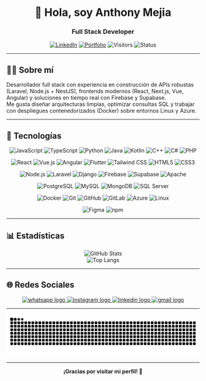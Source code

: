 <div align="center">
  
# 👋 Hola, soy Anthony Mejia  
### Full Stack Developer 

[![LinkedIn](https://img.shields.io/badge/LinkedIn-Anthony%20Mejia-0a66c2?logo=linkedin&logoColor=white)](https://www.linkedin.com/in/anthony-mejia-1138891a8/)
[![Portfolio](https://img.shields.io/badge/Portafolio-Web-ff9800?logo=firefox-browser&logoColor=white)](https://anthony-mejia-portafolio-v1.vercel.app/)
![Visitors](https://komarev.com/ghpvc/?username=AnThony69x&color=0e75b6&style=flat)
![Status](https://img.shields.io/badge/Focus-Clean%20Architecture%20%7C%20APIs%20Escalables-3ECF8E?logo=abstract)

</div>

---

## 🧑‍💻 Sobre mí
Desarrollador full stack con experiencia en construcción de APIs robustas (Laravel, Node.js + NestJS), frontends modernos (React, Next.js, Vue, Angular) y soluciones en tiempo real con Firebase y Supabase.  
Me gusta diseñar arquitecturas limpias, optimizar consultas SQL y trabajar con despliegues contenedorizados (Docker) sobre entornos Linux y Azure.  

---

## 🚀 Tecnologías 
<div align="center">

<!-- Lenguajes -->
<p>
  <img src="https://cdn.jsdelivr.net/gh/devicons/devicon/icons/javascript/javascript-original.svg" height="46" alt="JavaScript" />
  <img src="https://cdn.jsdelivr.net/gh/devicons/devicon/icons/typescript/typescript-original.svg" height="46" alt="TypeScript" />
  <img src="https://cdn.jsdelivr.net/gh/devicons/devicon/icons/python/python-original.svg" height="46" alt="Python" />
  <img src="https://cdn.jsdelivr.net/gh/devicons/devicon/icons/java/java-original.svg" height="46" alt="Java" />
  <img src="https://cdn.jsdelivr.net/gh/devicons/devicon/icons/kotlin/kotlin-original.svg" height="46" alt="Kotlin" />
  <img src="https://cdn.jsdelivr.net/gh/devicons/devicon/icons/cplusplus/cplusplus-original.svg" height="46" alt="C++" />
  <img src="https://cdn.jsdelivr.net/gh/devicons/devicon/icons/csharp/csharp-original.svg" height="46" alt="C#" />
  <img src="https://cdn.jsdelivr.net/gh/devicons/devicon/icons/php/php-original.svg" height="46" alt="PHP" />
</p>

<!-- Frontend -->
<p>
  <img src="https://cdn.jsdelivr.net/gh/devicons/devicon/icons/react/react-original.svg" height="46" alt="React" />
  <img src="https://cdn.jsdelivr.net/gh/devicons/devicon/icons/vuejs/vuejs-original.svg" height="46" alt="Vue.js" />
  <img src="https://cdn.jsdelivr.net/gh/devicons/devicon/icons/angularjs/angularjs-original.svg" height="46" alt="Angular" />
  <img src="https://cdn.jsdelivr.net/gh/devicons/devicon/icons/flutter/flutter-original.svg" height="46" alt="Flutter" />
  <img src="https://cdn.jsdelivr.net/gh/devicons/devicon/icons/tailwindcss/tailwindcss-original-wordmark.svg" height="46" alt="Tailwind CSS" />
  <img src="https://cdn.jsdelivr.net/gh/devicons/devicon/icons/html5/html5-original.svg" height="46" alt="HTML5" />
  <img src="https://cdn.jsdelivr.net/gh/devicons/devicon/icons/css3/css3-original.svg" height="46" alt="CSS3" />
</p>

<!-- Backend -->
<p>
  <img src="https://cdn.jsdelivr.net/gh/devicons/devicon/icons/nodejs/nodejs-original.svg" height="46" alt="Node.js" />
  <img src="https://cdn.jsdelivr.net/gh/devicons/devicon/icons/laravel/laravel-original.svg" height="46" alt="Laravel" />
  <img src="https://cdn.jsdelivr.net/gh/devicons/devicon/icons/django/django-plain.svg" height="46" alt="Django" />
  <img src="https://cdn.jsdelivr.net/gh/devicons/devicon/icons/firebase/firebase-plain.svg" height="46" alt="Firebase" />
  <img src="https://cdn.jsdelivr.net/gh/devicons/devicon/icons/supabase/supabase-original.svg" height="46" alt="Supabase" />
  <img src="https://cdn.jsdelivr.net/gh/devicons/devicon/icons/apache/apache-original.svg" height="46" alt="Apache" />
</p>

<!-- Bases de Datos -->
<p>
  <img src="https://cdn.jsdelivr.net/gh/devicons/devicon/icons/postgresql/postgresql-original.svg" height="46" alt="PostgreSQL" />
  <img src="https://cdn.jsdelivr.net/gh/devicons/devicon/icons/mysql/mysql-original.svg" height="46" alt="MySQL" />
  <img src="https://cdn.jsdelivr.net/gh/devicons/devicon/icons/mongodb/mongodb-original.svg" height="46" alt="MongoDB" />
  <img src="https://cdn.jsdelivr.net/gh/devicons/devicon/icons/microsoftsqlserver/microsoftsqlserver-plain.svg" height="46" alt="SQL Server" />
</p>

<!-- DevOps -->
<p>
  <img src="https://cdn.jsdelivr.net/gh/devicons/devicon/icons/docker/docker-original.svg" height="46" alt="Docker" />
  <img src="https://cdn.jsdelivr.net/gh/devicons/devicon/icons/git/git-original.svg" height="46" alt="Git" />
  <img src="https://cdn.jsdelivr.net/gh/devicons/devicon/icons/github/github-original.svg" height="46" alt="GitHub" />
  <img src="https://cdn.jsdelivr.net/gh/devicons/devicon/icons/gitlab/gitlab-original.svg" height="46" alt="GitLab" />
  <img src="https://cdn.jsdelivr.net/gh/devicons/devicon/icons/azure/azure-original.svg" height="46" alt="Azure" />
  <img src="https://cdn.jsdelivr.net/gh/devicons/devicon/icons/linux/linux-original.svg" height="46" alt="Linux" />
</p>

<!-- Herramientas -->
<p>
  <img src="https://cdn.jsdelivr.net/gh/devicons/devicon/icons/figma/figma-original.svg" height="46" alt="Figma" />
  <img src="https://cdn.jsdelivr.net/gh/devicons/devicon/icons/npm/npm-original-wordmark.svg" height="46" alt="npm" />
</p>

</div>

---

## 📊 Estadísticas 
<div align="center">
  
![GitHub Stats](https://github-readme-stats.vercel.app/api?username=AnThony69x&show_icons=true&theme=tokyonight&hide_border=true)  
![Top Langs](https://github-readme-stats.vercel.app/api/top-langs/?username=AnThony69x&layout=compact&theme=tokyonight&hide_border=true)

</div>

---

## 🌐 Redes Sociales 
<div align="center">
  <a href="https://api.whatsapp.com/send?phone=593979062065" target="_blank">
    <img src="https://raw.githubusercontent.com/maurodesouza/profile-readme-generator/master/src/assets/icons/social/whatsapp/default.svg" width="52" height="40" alt="whatsapp logo" />
  </a>
  <a href="https://www.instagram.com/thony.a_69x/" target="_blank">
    <img src="https://raw.githubusercontent.com/maurodesouza/profile-readme-generator/master/src/assets/icons/social/instagram/default.svg" width="52" height="40" alt="instagram logo" />
  </a>
  <a href="https://www.linkedin.com/in/anthony-mejia-1138891a8/" target="_blank">
    <img src="https://raw.githubusercontent.com/maurodesouza/profile-readme-generator/master/src/assets/icons/social/linkedin/default.svg" width="52" height="40" alt="linkedin logo" />
  </a>
  <a href="mailto:anthonimejia2003@gmail.com" target="_blank">
    <img src="https://raw.githubusercontent.com/maurodesouza/profile-readme-generator/master/src/assets/icons/social/gmail/default.svg" width="52" height="40" alt="gmail logo" />
  </a>
</div>

---

<img src="https://raw.githubusercontent.com/4NDR3S-01/4NDR3S-01/output/snake.svg" alt="Snake animation" />

---
<div align="center">
<strong>¡Gracias por visitar mi perfil! 👋</strong>
</div>  
